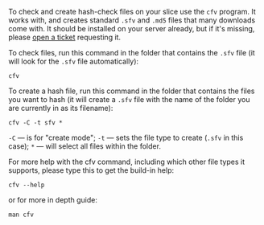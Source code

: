
To check and create hash-check files on your slice use the `cfv` program. It works with, and creates standard `.sfv` and `.md5` files that many downloads come with. It should be installed on your server already, but if it's missing, please [open a ticket](https://www.feralhosting.com/manager/tickets/new) requesting it.

To check files, run this command in the folder that contains the `.sfv` file (it will look for the `.sfv` file automatically):

~~~
cfv
~~~

To create a hash file, run this command in the folder that contains the files you want to hash (it will create a `.sfv` file with the name of the folder you are currently in as its filename): 

~~~
cfv -C -t sfv *
~~~

`-C` — is for "create mode";
`-t` — sets the file type to create (`.sfv` in this case);
`*` — will select all files within the folder.

For more help with the cfv command, including which other file types it supports, please type this to get the build-in help:

~~~
cfv --help
~~~

or for more in depth guide:

~~~
man cfv
~~~



